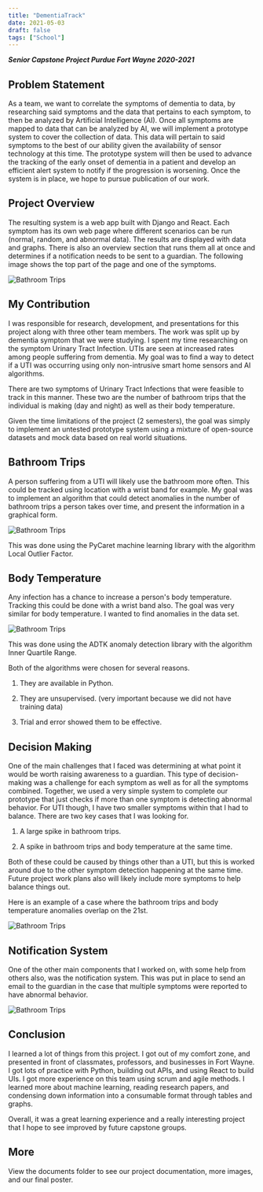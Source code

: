 ```yaml
---
title: "DementiaTrack"
date: 2021-05-03
draft: false
tags: ["School"]
---
```


***Senior Capstone Project Purdue Fort Wayne 2020-2021***



## Problem Statement

As a team, we want to correlate the symptoms of dementia to data, by researching said symptoms and the data that pertains to each symptom, to then be analyzed by Artificial Intelligence (AI). Once all symptoms are mapped to data that can be analyzed by AI, we will implement a prototype system to cover the collection of data. This data will pertain to said symptoms to the best of our ability given the availability of sensor technology at this time. The prototype system will then be used to advance the tracking of the early onset of dementia in a patient and develop an efficient alert system to notify if the progression is worsening. Once the system is in place, we hope to pursue publication of our work.



## Project Overview

The resulting system is a web app built with Django and React. Each symptom has its own web page where different scenarios can be run (normal, random, and abnormal data). The results are displayed with data and graphs. There is also an overview section that runs them all at once and determines if a notification needs to be sent to a guardian. The following image shows the top part of the page and one of the symptoms.



![Bathroom Trips](/overview-page.PNG)



## My Contribution

I was responsible for research, development, and presentations for this project along with three other team members. The work was split up by dementia symptom that we were studying. I spent my time researching on the symptom Urinary Tract Infection. UTIs are seen at increased rates among people suffering from dementia. My goal was to find a way to detect if a UTI was occurring using only non-intrusive smart home sensors and AI algorithms.



There are two symptoms of Urinary Tract Infections that were feasible to track in this manner. These two are the number of bathroom trips that the individual is making (day and night) as well as their body temperature.



Given the time limitations of the project (2 semesters), the goal was simply to implement an untested prototype system using a mixture of open-source datasets and mock data based on real world situations.



## Bathroom Trips

A person suffering from a UTI will likely use the bathroom more often. This could be tracked using location with a wrist band for example. My goal was to implement an algorithm that could detect anomalies in the number of bathroom trips a person takes over time, and present the information in a graphical form.



![Bathroom Trips](/abnormal_trips.PNG)



This was done using the PyCaret machine learning library with the algorithm Local Outlier Factor.



## Body Temperature

Any infection has a chance to increase a person's body temperature. Tracking this could be done with a wrist band also. The goal was very similar for body temperature. I wanted to find anomalies in the data set.



![Bathroom Trips](/abnormal_temp.PNG)



This was done using the ADTK anomaly detection library with the algorithm Inner Quartile Range.



Both of the algorithms were chosen for several reasons.

1. They are available in Python.

2. They are unsupervised. (very important because we did not have training data)

3. Trial and error showed them to be effective.



## Decision Making

One of the main challenges that I faced was determining at what point it would be worth raising awareness to a guardian. This type of decision-making was a challenge for each symptom as well as for all the symptoms combined. Together, we used a very simple system to complete our prototype that just checks if more than one symptom is detecting abnormal behavior. For UTI though, I have two smaller symptoms within that I had to balance. There are two key cases that I was looking for.
1. A large spike in bathroom trips.

2. A spike in bathroom trips and body temperature at the same time.



Both of these could be caused by things other than a UTI, but this is worked around due to the other symptom detection happening at the same time. Future project work plans also will likely include more symptoms to help balance things out.



Here is an example of a case where the bathroom trips and body temperature anomalies overlap on the 21st.



![Bathroom Trips](/abnormal_all.PNG)



## Notification System

One of the other main components that I worked on, with some help from others also, was the notification system. This was put in place to send an email to the guardian in the case that multiple symptoms were reported to have abnormal behavior.



![Bathroom Trips](/abnormal_email.PNG)



## Conclusion

I learned a lot of things from this project. I got out of my comfort zone, and presented in front of classmates, professors, and businesses in Fort Wayne. I got lots of practice with Python, building out APIs, and using React to build UIs. I got more experience on this team using scrum and agile methods. I learned more about machine learning, reading research papers, and condensing down information into a consumable format through tables and graphs.

Overall, it was a great learning experience and a really interesting project that I hope to see improved by future capstone groups.



## More

View the documents folder to see our project documentation, more images, and our final poster.
